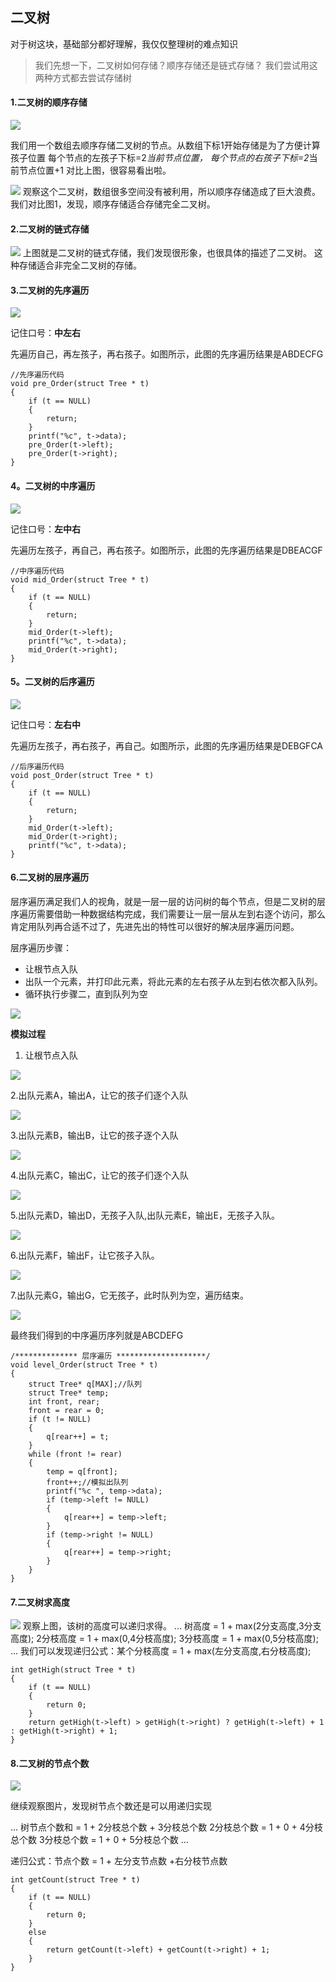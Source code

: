## 二叉树
对于树这块，基础部分都好理解，我仅仅整理树的难点知识


> 我们先想一下，二叉树如何存储？顺序存储还是链式存储？
> 我们尝试用这两种方式都去尝试存储树

#### 1.二叉树的顺序存储

![](image/tree1.jpg)

我们用一个数组去顺序存储二叉树的节点。从数组下标1开始存储是为了方便计算孩子位置
每个节点的左孩子下标=2*当前节点位置， 每个节点的右孩子下标=2*当前节点位置+1
对比上图，很容易看出啦。

![](image/tree2.jpg)
观察这个二叉树，数组很多空间没有被利用，所以顺序存储造成了巨大浪费。我们对比图1，发现，顺序存储适合存储完全二叉树。

#### 2.二叉树的链式存储

![](image/tree3.jpg)
上图就是二叉树的链式存储，我们发现很形象，也很具体的描述了二叉树。
这种存储适合非完全二叉树的存储。


#### 3.二叉树的先序遍历

![](image/tree29.jpg)

记住口号：**中左右**

先遍历自己，再左孩子，再右孩子。如图所示，此图的先序遍历结果是ABDECFG


	//先序遍历代码
	void pre_Order(struct Tree * t)
	{
		if (t == NULL)
		{
			return;
		}
		printf("%c", t->data);
		pre_Order(t->left);
		pre_Order(t->right);
	}
#### 4。二叉树的中序遍历

![](image/tree29.jpg)

记住口号：**左中右**

先遍历左孩子，再自己，再右孩子。如图所示，此图的先序遍历结果是DBEACGF

	//中序遍历代码
	void mid_Order(struct Tree * t)
	{
		if (t == NULL)
		{
			return;
		}
		mid_Order(t->left);
		printf("%c", t->data);
		mid_Order(t->right);
	}
#### 5。二叉树的后序遍历

![](image/tree29.jpg)

记住口号：**左右中**

先遍历左孩子，再右孩子，再自己。如图所示，此图的先序遍历结果是DEBGFCA
	
	//后序遍历代码
	void post_Order(struct Tree * t)
	{
		if (t == NULL)
		{
			return;
		}
		mid_Order(t->left);
		mid_Order(t->right);
		printf("%c", t->data);
	}

#### 6.二叉树的层序遍历

层序遍历满足我们人的视角，就是一层一层的访问树的每个节点，但是二叉树的层序遍历需要借助一种数据结构完成，我们需要让一层一层从左到右逐个访问，那么肯定用队列再合适不过了，先进先出的特性可以很好的解决层序遍历问题。

层序遍历步骤：

+ 让根节点入队
+ 出队一个元素，并打印此元素，将此元素的左右孩子从左到右依次都入队列。
+ 循环执行步骤二，直到队列为空

![](image/tree29.jpg)


**模拟过程**

1. 让根节点入队

![](image/queue11.jpg)

2.出队元素A，输出A，让它的孩子们逐个入队

![](image/queue12.jpg)

3.出队元素B，输出B，让它的孩子逐个入队

![](image/queue13.jpg)

4.出队元素C，输出C，让它的孩子们逐个入队

![](image/queue14.jpg)

5.出队元素D，输出D，无孩子入队,出队元素E，输出E，无孩子入队。

![](image/queue15.jpg)

6.出队元素F，输出F，让它孩子入队。

![](image/queue16.jpg)

7.出队元素G，输出G，它无孩子，此时队列为空，遍历结束。

![](image/queue17.jpg)

最终我们得到的中序遍历序列就是ABCDEFG

	/************** 层序遍历 ********************/
	void level_Order(struct Tree * t)
	{
		struct Tree* q[MAX];//队列
		struct Tree* temp;
		int front, rear;
		front = rear = 0;
		if (t != NULL)
		{
			q[rear++] = t;
		}
		while (front != rear)
		{
			temp = q[front];
			front++;//模拟出队列
			printf("%c ", temp->data);
			if (temp->left != NULL)
			{
				q[rear++] = temp->left;
			}
			if (temp->right != NULL)
			{
				q[rear++] = temp->right;
			}
		}
	}


#### 7.二叉树求高度
	
![](image/tree4.jpg)
观察上图，该树的高度可以递归求得。
...
树高度 = 1 + max(2分支高度,3分支高度);
2分枝高度 = 1 + max(0,4分枝高度);
3分枝高度 = 1 + max(0,5分枝高度);
...
我们可以发现递归公式：某个分枝高度 = 1 + max(左分支高度,右分枝高度);

	int getHigh(struct Tree * t)
	{
		if (t == NULL)
		{
			return 0;
		}
		return getHigh(t->left) > getHigh(t->right) ? getHigh(t->left) + 1 : getHigh(t->right) + 1;
	}

#### 8.二叉树的节点个数
![](image/tree4.jpg)

继续观察图片，发现树节点个数还是可以用递归实现

...
树节点个数和 = 1 + 2分枝总个数 + 3分枝总个数
2分枝总个数 = 1 + 0 + 4分枝总个数
3分枝总个数 = 1 + 0 + 5分枝总个数
...

递归公式：节点个数 = 1 + 左分支节点数 +右分枝节点数

	int getCount(struct Tree * t)
	{
		if (t == NULL)
		{
			return 0;
		}
		else
		{
			return getCount(t->left) + getCount(t->right) + 1;
		}
	}